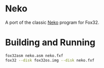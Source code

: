 # Neko
A port of the classic [Neko](https://en.wikipedia.org/wiki/Neko_(software)) program for Fox32.

# Building and Running
```sh
fox32asm neko.asm neko.fxf
fox32 --disk fox32os.img --disk neko.fxf
```
